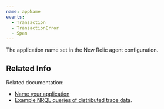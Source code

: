 ```yaml
---
name: appName
events:
  - Transaction
  - TransactionError
  - Span
---
```


The application name set in the New Relic agent configuration.

## Related Info

Related documentation:

- [Name your application](/docs/apm/new-relic-apm/maintenance/rename-your-application#app-alias)
- [Example NRQL queries of distributed trace data](https://docs.newrelic.com/docs/apm/distributed-tracing/ui-data/example-insights-queries-distributed-trace-data).
